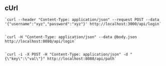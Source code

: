 ## cUrl

    `curl --header "Content-Type: application/json" --request POST --data '{"username":"xyz","password":"xyz"}' http://localhost:3000/api/login`
    

    `curl -H "Content-Type: application/json" --data @body.json http://localhost:8080/api/login`
    

    `curl -i -X POST -H "Content-Type: application/json" -d "{\"key\":\"val\"}" http://localhost:8080/api/path`

